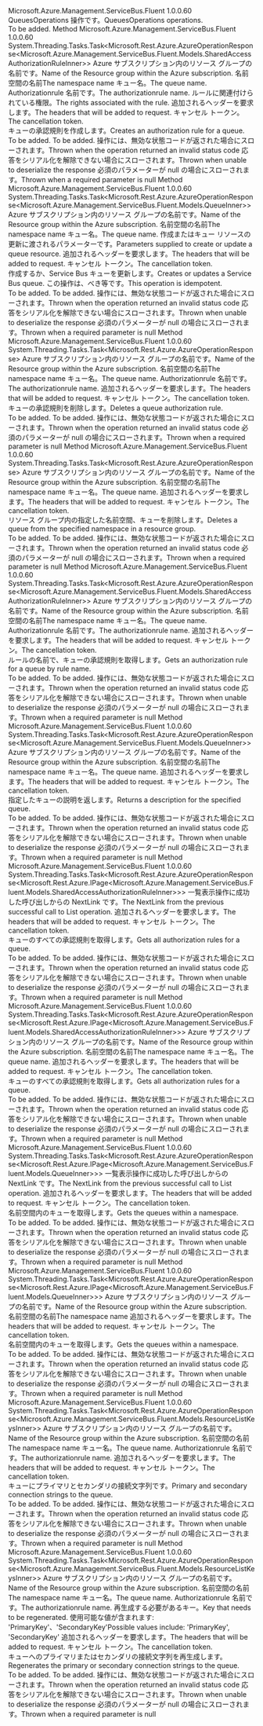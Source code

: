 <Type Name="IQueuesOperations" FullName="Microsoft.Azure.Management.ServiceBus.Fluent.IQueuesOperations">
  <TypeSignature Language="C#" Value="public interface IQueuesOperations" />
  <TypeSignature Language="ILAsm" Value=".class public interface auto ansi abstract IQueuesOperations" />
  <TypeSignature Language="DocId" Value="T:Microsoft.Azure.Management.ServiceBus.Fluent.IQueuesOperations" />
  <TypeSignature Language="VB.NET" Value="Public Interface IQueuesOperations" />
  <TypeSignature Language="F#" Value="type IQueuesOperations = interface" />
  <AssemblyInfo>
    <AssemblyName>Microsoft.Azure.Management.ServiceBus.Fluent</AssemblyName>
    <AssemblyVersion>1.0.0.60</AssemblyVersion>
  </AssemblyInfo>
  <Interfaces />
  <Docs>
    <summary>
            <span data-ttu-id="fd03d-101">QueuesOperations 操作です。</span><span class="sxs-lookup"><span data-stu-id="fd03d-101">QueuesOperations operations.</span></span>
            </summary>
    <remarks>To be added.</remarks>
  </Docs>
  <Members>
    <Member MemberName="CreateOrUpdateAuthorizationRuleWithHttpMessagesAsync">
      <MemberSignature Language="C#" Value="public System.Threading.Tasks.Task&lt;Microsoft.Rest.Azure.AzureOperationResponse&lt;Microsoft.Azure.Management.ServiceBus.Fluent.Models.SharedAccessAuthorizationRuleInner&gt;&gt; CreateOrUpdateAuthorizationRuleWithHttpMessagesAsync (string resourceGroupName, string namespaceName, string queueName, string authorizationRuleName, System.Collections.Generic.IList&lt;Nullable&lt;Microsoft.Azure.Management.ServiceBus.Fluent.Models.AccessRights&gt;&gt; rights, System.Collections.Generic.Dictionary&lt;string,System.Collections.Generic.List&lt;string&gt;&gt; customHeaders = null, System.Threading.CancellationToken cancellationToken = null);" />
      <MemberSignature Language="ILAsm" Value=".method public hidebysig newslot virtual instance class System.Threading.Tasks.Task`1&lt;class Microsoft.Rest.Azure.AzureOperationResponse`1&lt;class Microsoft.Azure.Management.ServiceBus.Fluent.Models.SharedAccessAuthorizationRuleInner&gt;&gt; CreateOrUpdateAuthorizationRuleWithHttpMessagesAsync(string resourceGroupName, string namespaceName, string queueName, string authorizationRuleName, class System.Collections.Generic.IList`1&lt;valuetype System.Nullable`1&lt;valuetype Microsoft.Azure.Management.ServiceBus.Fluent.Models.AccessRights&gt;&gt; rights, class System.Collections.Generic.Dictionary`2&lt;string, class System.Collections.Generic.List`1&lt;string&gt;&gt; customHeaders, valuetype System.Threading.CancellationToken cancellationToken) cil managed" />
      <MemberSignature Language="DocId" Value="M:Microsoft.Azure.Management.ServiceBus.Fluent.IQueuesOperations.CreateOrUpdateAuthorizationRuleWithHttpMessagesAsync(System.String,System.String,System.String,System.String,System.Collections.Generic.IList{System.Nullable{Microsoft.Azure.Management.ServiceBus.Fluent.Models.AccessRights}},System.Collections.Generic.Dictionary{System.String,System.Collections.Generic.List{System.String}},System.Threading.CancellationToken)" />
      <MemberSignature Language="F#" Value="abstract member CreateOrUpdateAuthorizationRuleWithHttpMessagesAsync : string * string * string * string * System.Collections.Generic.IList&lt;Nullable&lt;Microsoft.Azure.Management.ServiceBus.Fluent.Models.AccessRights&gt;&gt; * System.Collections.Generic.Dictionary&lt;string, System.Collections.Generic.List&lt;string&gt;&gt; * System.Threading.CancellationToken -&gt; System.Threading.Tasks.Task&lt;Microsoft.Rest.Azure.AzureOperationResponse&lt;Microsoft.Azure.Management.ServiceBus.Fluent.Models.SharedAccessAuthorizationRuleInner&gt;&gt;" Usage="iQueuesOperations.CreateOrUpdateAuthorizationRuleWithHttpMessagesAsync (resourceGroupName, namespaceName, queueName, authorizationRuleName, rights, customHeaders, cancellationToken)" />
      <MemberType>Method</MemberType>
      <AssemblyInfo>
        <AssemblyName>Microsoft.Azure.Management.ServiceBus.Fluent</AssemblyName>
        <AssemblyVersion>1.0.0.60</AssemblyVersion>
      </AssemblyInfo>
      <ReturnValue>
        <ReturnType>System.Threading.Tasks.Task&lt;Microsoft.Rest.Azure.AzureOperationResponse&lt;Microsoft.Azure.Management.ServiceBus.Fluent.Models.SharedAccessAuthorizationRuleInner&gt;&gt;</ReturnType>
      </ReturnValue>
      <Parameters>
        <Parameter Name="resourceGroupName" Type="System.String" />
        <Parameter Name="namespaceName" Type="System.String" />
        <Parameter Name="queueName" Type="System.String" />
        <Parameter Name="authorizationRuleName" Type="System.String" />
        <Parameter Name="rights" Type="System.Collections.Generic.IList&lt;System.Nullable&lt;Microsoft.Azure.Management.ServiceBus.Fluent.Models.AccessRights&gt;&gt;" />
        <Parameter Name="customHeaders" Type="System.Collections.Generic.Dictionary&lt;System.String,System.Collections.Generic.List&lt;System.String&gt;&gt;" />
        <Parameter Name="cancellationToken" Type="System.Threading.CancellationToken" />
      </Parameters>
      <Docs>
        <param name="resourceGroupName">
            <span data-ttu-id="fd03d-102">Azure サブスクリプション内のリソース グループの名前です。</span><span class="sxs-lookup"><span data-stu-id="fd03d-102">Name of the Resource group within the Azure subscription.</span></span>
            </param>
        <param name="namespaceName">
            <span data-ttu-id="fd03d-103">名前空間の名前</span><span class="sxs-lookup"><span data-stu-id="fd03d-103">The namespace name</span></span>
            </param>
        <param name="queueName">
            <span data-ttu-id="fd03d-104">キュー名。</span><span class="sxs-lookup"><span data-stu-id="fd03d-104">The queue name.</span></span>
            </param>
        <param name="authorizationRuleName">
            <span data-ttu-id="fd03d-105">Authorizationrule 名前です。</span><span class="sxs-lookup"><span data-stu-id="fd03d-105">The authorizationrule name.</span></span>
            </param>
        <param name="rights">
            <span data-ttu-id="fd03d-106">ルールに関連付けられている権限。</span><span class="sxs-lookup"><span data-stu-id="fd03d-106">The rights associated with the rule.</span></span>
            </param>
        <param name="customHeaders">
            <span data-ttu-id="fd03d-107">追加されるヘッダーを要求します。</span><span class="sxs-lookup"><span data-stu-id="fd03d-107">The headers that will be added to request.</span></span>
            </param>
        <param name="cancellationToken">
            <span data-ttu-id="fd03d-108">キャンセル トークン。</span><span class="sxs-lookup"><span data-stu-id="fd03d-108">The cancellation token.</span></span>
            </param>
        <summary>
            <span data-ttu-id="fd03d-109">キューの承認規則を作成します。</span><span class="sxs-lookup"><span data-stu-id="fd03d-109">Creates an authorization rule for a queue.</span></span>
            </summary>
        <returns>To be added.</returns>
        <remarks>To be added.</remarks>
        <exception cref="T:Microsoft.Rest.Azure.CloudException">
            <span data-ttu-id="fd03d-110">操作には、無効な状態コードが返された場合にスローされます。</span><span class="sxs-lookup"><span data-stu-id="fd03d-110">Thrown when the operation returned an invalid status code</span></span>
            </exception>
        <exception cref="T:Microsoft.Rest.SerializationException">
            <span data-ttu-id="fd03d-111">応答をシリアル化を解除できない場合にスローされます。</span><span class="sxs-lookup"><span data-stu-id="fd03d-111">Thrown when unable to deserialize the response</span></span>
            </exception>
        <exception cref="T:Microsoft.Rest.ValidationException">
            <span data-ttu-id="fd03d-112">必須のパラメーターが null の場合にスローされます。</span><span class="sxs-lookup"><span data-stu-id="fd03d-112">Thrown when a required parameter is null</span></span>
            </exception>
      </Docs>
    </Member>
    <Member MemberName="CreateOrUpdateWithHttpMessagesAsync">
      <MemberSignature Language="C#" Value="public System.Threading.Tasks.Task&lt;Microsoft.Rest.Azure.AzureOperationResponse&lt;Microsoft.Azure.Management.ServiceBus.Fluent.Models.QueueInner&gt;&gt; CreateOrUpdateWithHttpMessagesAsync (string resourceGroupName, string namespaceName, string queueName, Microsoft.Azure.Management.ServiceBus.Fluent.Models.QueueInner parameters, System.Collections.Generic.Dictionary&lt;string,System.Collections.Generic.List&lt;string&gt;&gt; customHeaders = null, System.Threading.CancellationToken cancellationToken = null);" />
      <MemberSignature Language="ILAsm" Value=".method public hidebysig newslot virtual instance class System.Threading.Tasks.Task`1&lt;class Microsoft.Rest.Azure.AzureOperationResponse`1&lt;class Microsoft.Azure.Management.ServiceBus.Fluent.Models.QueueInner&gt;&gt; CreateOrUpdateWithHttpMessagesAsync(string resourceGroupName, string namespaceName, string queueName, class Microsoft.Azure.Management.ServiceBus.Fluent.Models.QueueInner parameters, class System.Collections.Generic.Dictionary`2&lt;string, class System.Collections.Generic.List`1&lt;string&gt;&gt; customHeaders, valuetype System.Threading.CancellationToken cancellationToken) cil managed" />
      <MemberSignature Language="DocId" Value="M:Microsoft.Azure.Management.ServiceBus.Fluent.IQueuesOperations.CreateOrUpdateWithHttpMessagesAsync(System.String,System.String,System.String,Microsoft.Azure.Management.ServiceBus.Fluent.Models.QueueInner,System.Collections.Generic.Dictionary{System.String,System.Collections.Generic.List{System.String}},System.Threading.CancellationToken)" />
      <MemberSignature Language="F#" Value="abstract member CreateOrUpdateWithHttpMessagesAsync : string * string * string * Microsoft.Azure.Management.ServiceBus.Fluent.Models.QueueInner * System.Collections.Generic.Dictionary&lt;string, System.Collections.Generic.List&lt;string&gt;&gt; * System.Threading.CancellationToken -&gt; System.Threading.Tasks.Task&lt;Microsoft.Rest.Azure.AzureOperationResponse&lt;Microsoft.Azure.Management.ServiceBus.Fluent.Models.QueueInner&gt;&gt;" Usage="iQueuesOperations.CreateOrUpdateWithHttpMessagesAsync (resourceGroupName, namespaceName, queueName, parameters, customHeaders, cancellationToken)" />
      <MemberType>Method</MemberType>
      <AssemblyInfo>
        <AssemblyName>Microsoft.Azure.Management.ServiceBus.Fluent</AssemblyName>
        <AssemblyVersion>1.0.0.60</AssemblyVersion>
      </AssemblyInfo>
      <ReturnValue>
        <ReturnType>System.Threading.Tasks.Task&lt;Microsoft.Rest.Azure.AzureOperationResponse&lt;Microsoft.Azure.Management.ServiceBus.Fluent.Models.QueueInner&gt;&gt;</ReturnType>
      </ReturnValue>
      <Parameters>
        <Parameter Name="resourceGroupName" Type="System.String" />
        <Parameter Name="namespaceName" Type="System.String" />
        <Parameter Name="queueName" Type="System.String" />
        <Parameter Name="parameters" Type="Microsoft.Azure.Management.ServiceBus.Fluent.Models.QueueInner" />
        <Parameter Name="customHeaders" Type="System.Collections.Generic.Dictionary&lt;System.String,System.Collections.Generic.List&lt;System.String&gt;&gt;" />
        <Parameter Name="cancellationToken" Type="System.Threading.CancellationToken" />
      </Parameters>
      <Docs>
        <param name="resourceGroupName">
            <span data-ttu-id="fd03d-113">Azure サブスクリプション内のリソース グループの名前です。</span><span class="sxs-lookup"><span data-stu-id="fd03d-113">Name of the Resource group within the Azure subscription.</span></span>
            </param>
        <param name="namespaceName">
            <span data-ttu-id="fd03d-114">名前空間の名前</span><span class="sxs-lookup"><span data-stu-id="fd03d-114">The namespace name</span></span>
            </param>
        <param name="queueName">
            <span data-ttu-id="fd03d-115">キュー名。</span><span class="sxs-lookup"><span data-stu-id="fd03d-115">The queue name.</span></span>
            </param>
        <param name="parameters">
            <span data-ttu-id="fd03d-116">作成またはキュー リソースの更新に渡されるパラメーターです。</span><span class="sxs-lookup"><span data-stu-id="fd03d-116">Parameters supplied to create or update a queue resource.</span></span>
            </param>
        <param name="customHeaders">
            <span data-ttu-id="fd03d-117">追加されるヘッダーを要求します。</span><span class="sxs-lookup"><span data-stu-id="fd03d-117">The headers that will be added to request.</span></span>
            </param>
        <param name="cancellationToken">
            <span data-ttu-id="fd03d-118">キャンセル トークン。</span><span class="sxs-lookup"><span data-stu-id="fd03d-118">The cancellation token.</span></span>
            </param>
        <summary>
            <span data-ttu-id="fd03d-119">作成するか、Service Bus キューを更新します。</span><span class="sxs-lookup"><span data-stu-id="fd03d-119">Creates or updates a Service Bus queue.</span></span> <span data-ttu-id="fd03d-120">この操作は、べき等です。</span><span class="sxs-lookup"><span data-stu-id="fd03d-120">This operation is idempotent.</span></span>
            <see href="https://msdn.microsoft.com/en-us/library/azure/mt639395.aspx" /></summary>
        <returns>To be added.</returns>
        <remarks>To be added.</remarks>
        <exception cref="T:Microsoft.Rest.Azure.CloudException">
            <span data-ttu-id="fd03d-121">操作には、無効な状態コードが返された場合にスローされます。</span><span class="sxs-lookup"><span data-stu-id="fd03d-121">Thrown when the operation returned an invalid status code</span></span>
            </exception>
        <exception cref="T:Microsoft.Rest.SerializationException">
            <span data-ttu-id="fd03d-122">応答をシリアル化を解除できない場合にスローされます。</span><span class="sxs-lookup"><span data-stu-id="fd03d-122">Thrown when unable to deserialize the response</span></span>
            </exception>
        <exception cref="T:Microsoft.Rest.ValidationException">
            <span data-ttu-id="fd03d-123">必須のパラメーターが null の場合にスローされます。</span><span class="sxs-lookup"><span data-stu-id="fd03d-123">Thrown when a required parameter is null</span></span>
            </exception>
      </Docs>
    </Member>
    <Member MemberName="DeleteAuthorizationRuleWithHttpMessagesAsync">
      <MemberSignature Language="C#" Value="public System.Threading.Tasks.Task&lt;Microsoft.Rest.Azure.AzureOperationResponse&gt; DeleteAuthorizationRuleWithHttpMessagesAsync (string resourceGroupName, string namespaceName, string queueName, string authorizationRuleName, System.Collections.Generic.Dictionary&lt;string,System.Collections.Generic.List&lt;string&gt;&gt; customHeaders = null, System.Threading.CancellationToken cancellationToken = null);" />
      <MemberSignature Language="ILAsm" Value=".method public hidebysig newslot virtual instance class System.Threading.Tasks.Task`1&lt;class Microsoft.Rest.Azure.AzureOperationResponse&gt; DeleteAuthorizationRuleWithHttpMessagesAsync(string resourceGroupName, string namespaceName, string queueName, string authorizationRuleName, class System.Collections.Generic.Dictionary`2&lt;string, class System.Collections.Generic.List`1&lt;string&gt;&gt; customHeaders, valuetype System.Threading.CancellationToken cancellationToken) cil managed" />
      <MemberSignature Language="DocId" Value="M:Microsoft.Azure.Management.ServiceBus.Fluent.IQueuesOperations.DeleteAuthorizationRuleWithHttpMessagesAsync(System.String,System.String,System.String,System.String,System.Collections.Generic.Dictionary{System.String,System.Collections.Generic.List{System.String}},System.Threading.CancellationToken)" />
      <MemberSignature Language="F#" Value="abstract member DeleteAuthorizationRuleWithHttpMessagesAsync : string * string * string * string * System.Collections.Generic.Dictionary&lt;string, System.Collections.Generic.List&lt;string&gt;&gt; * System.Threading.CancellationToken -&gt; System.Threading.Tasks.Task&lt;Microsoft.Rest.Azure.AzureOperationResponse&gt;" Usage="iQueuesOperations.DeleteAuthorizationRuleWithHttpMessagesAsync (resourceGroupName, namespaceName, queueName, authorizationRuleName, customHeaders, cancellationToken)" />
      <MemberType>Method</MemberType>
      <AssemblyInfo>
        <AssemblyName>Microsoft.Azure.Management.ServiceBus.Fluent</AssemblyName>
        <AssemblyVersion>1.0.0.60</AssemblyVersion>
      </AssemblyInfo>
      <ReturnValue>
        <ReturnType>System.Threading.Tasks.Task&lt;Microsoft.Rest.Azure.AzureOperationResponse&gt;</ReturnType>
      </ReturnValue>
      <Parameters>
        <Parameter Name="resourceGroupName" Type="System.String" />
        <Parameter Name="namespaceName" Type="System.String" />
        <Parameter Name="queueName" Type="System.String" />
        <Parameter Name="authorizationRuleName" Type="System.String" />
        <Parameter Name="customHeaders" Type="System.Collections.Generic.Dictionary&lt;System.String,System.Collections.Generic.List&lt;System.String&gt;&gt;" />
        <Parameter Name="cancellationToken" Type="System.Threading.CancellationToken" />
      </Parameters>
      <Docs>
        <param name="resourceGroupName">
            <span data-ttu-id="fd03d-124">Azure サブスクリプション内のリソース グループの名前です。</span><span class="sxs-lookup"><span data-stu-id="fd03d-124">Name of the Resource group within the Azure subscription.</span></span>
            </param>
        <param name="namespaceName">
            <span data-ttu-id="fd03d-125">名前空間の名前</span><span class="sxs-lookup"><span data-stu-id="fd03d-125">The namespace name</span></span>
            </param>
        <param name="queueName">
            <span data-ttu-id="fd03d-126">キュー名。</span><span class="sxs-lookup"><span data-stu-id="fd03d-126">The queue name.</span></span>
            </param>
        <param name="authorizationRuleName">
            <span data-ttu-id="fd03d-127">Authorizationrule 名前です。</span><span class="sxs-lookup"><span data-stu-id="fd03d-127">The authorizationrule name.</span></span>
            </param>
        <param name="customHeaders">
            <span data-ttu-id="fd03d-128">追加されるヘッダーを要求します。</span><span class="sxs-lookup"><span data-stu-id="fd03d-128">The headers that will be added to request.</span></span>
            </param>
        <param name="cancellationToken">
            <span data-ttu-id="fd03d-129">キャンセル トークン。</span><span class="sxs-lookup"><span data-stu-id="fd03d-129">The cancellation token.</span></span>
            </param>
        <summary>
            <span data-ttu-id="fd03d-130">キューの承認規則を削除します。</span><span class="sxs-lookup"><span data-stu-id="fd03d-130">Deletes a queue authorization rule.</span></span>
            <see href="https://msdn.microsoft.com/en-us/library/azure/mt705609.aspx" /></summary>
        <returns>To be added.</returns>
        <remarks>To be added.</remarks>
        <exception cref="T:Microsoft.Rest.Azure.CloudException">
            <span data-ttu-id="fd03d-131">操作には、無効な状態コードが返された場合にスローされます。</span><span class="sxs-lookup"><span data-stu-id="fd03d-131">Thrown when the operation returned an invalid status code</span></span>
            </exception>
        <exception cref="T:Microsoft.Rest.ValidationException">
            <span data-ttu-id="fd03d-132">必須のパラメーターが null の場合にスローされます。</span><span class="sxs-lookup"><span data-stu-id="fd03d-132">Thrown when a required parameter is null</span></span>
            </exception>
      </Docs>
    </Member>
    <Member MemberName="DeleteWithHttpMessagesAsync">
      <MemberSignature Language="C#" Value="public System.Threading.Tasks.Task&lt;Microsoft.Rest.Azure.AzureOperationResponse&gt; DeleteWithHttpMessagesAsync (string resourceGroupName, string namespaceName, string queueName, System.Collections.Generic.Dictionary&lt;string,System.Collections.Generic.List&lt;string&gt;&gt; customHeaders = null, System.Threading.CancellationToken cancellationToken = null);" />
      <MemberSignature Language="ILAsm" Value=".method public hidebysig newslot virtual instance class System.Threading.Tasks.Task`1&lt;class Microsoft.Rest.Azure.AzureOperationResponse&gt; DeleteWithHttpMessagesAsync(string resourceGroupName, string namespaceName, string queueName, class System.Collections.Generic.Dictionary`2&lt;string, class System.Collections.Generic.List`1&lt;string&gt;&gt; customHeaders, valuetype System.Threading.CancellationToken cancellationToken) cil managed" />
      <MemberSignature Language="DocId" Value="M:Microsoft.Azure.Management.ServiceBus.Fluent.IQueuesOperations.DeleteWithHttpMessagesAsync(System.String,System.String,System.String,System.Collections.Generic.Dictionary{System.String,System.Collections.Generic.List{System.String}},System.Threading.CancellationToken)" />
      <MemberSignature Language="F#" Value="abstract member DeleteWithHttpMessagesAsync : string * string * string * System.Collections.Generic.Dictionary&lt;string, System.Collections.Generic.List&lt;string&gt;&gt; * System.Threading.CancellationToken -&gt; System.Threading.Tasks.Task&lt;Microsoft.Rest.Azure.AzureOperationResponse&gt;" Usage="iQueuesOperations.DeleteWithHttpMessagesAsync (resourceGroupName, namespaceName, queueName, customHeaders, cancellationToken)" />
      <MemberType>Method</MemberType>
      <AssemblyInfo>
        <AssemblyName>Microsoft.Azure.Management.ServiceBus.Fluent</AssemblyName>
        <AssemblyVersion>1.0.0.60</AssemblyVersion>
      </AssemblyInfo>
      <ReturnValue>
        <ReturnType>System.Threading.Tasks.Task&lt;Microsoft.Rest.Azure.AzureOperationResponse&gt;</ReturnType>
      </ReturnValue>
      <Parameters>
        <Parameter Name="resourceGroupName" Type="System.String" />
        <Parameter Name="namespaceName" Type="System.String" />
        <Parameter Name="queueName" Type="System.String" />
        <Parameter Name="customHeaders" Type="System.Collections.Generic.Dictionary&lt;System.String,System.Collections.Generic.List&lt;System.String&gt;&gt;" />
        <Parameter Name="cancellationToken" Type="System.Threading.CancellationToken" />
      </Parameters>
      <Docs>
        <param name="resourceGroupName">
            <span data-ttu-id="fd03d-133">Azure サブスクリプション内のリソース グループの名前です。</span><span class="sxs-lookup"><span data-stu-id="fd03d-133">Name of the Resource group within the Azure subscription.</span></span>
            </param>
        <param name="namespaceName">
            <span data-ttu-id="fd03d-134">名前空間の名前</span><span class="sxs-lookup"><span data-stu-id="fd03d-134">The namespace name</span></span>
            </param>
        <param name="queueName">
            <span data-ttu-id="fd03d-135">キュー名。</span><span class="sxs-lookup"><span data-stu-id="fd03d-135">The queue name.</span></span>
            </param>
        <param name="customHeaders">
            <span data-ttu-id="fd03d-136">追加されるヘッダーを要求します。</span><span class="sxs-lookup"><span data-stu-id="fd03d-136">The headers that will be added to request.</span></span>
            </param>
        <param name="cancellationToken">
            <span data-ttu-id="fd03d-137">キャンセル トークン。</span><span class="sxs-lookup"><span data-stu-id="fd03d-137">The cancellation token.</span></span>
            </param>
        <summary>
            <span data-ttu-id="fd03d-138">リソース グループ内の指定した名前空間、キューを削除します。</span><span class="sxs-lookup"><span data-stu-id="fd03d-138">Deletes a queue from the specified namespace in a resource group.</span></span>
            <see href="https://msdn.microsoft.com/en-us/library/azure/mt639411.aspx" /></summary>
        <returns>To be added.</returns>
        <remarks>To be added.</remarks>
        <exception cref="T:Microsoft.Rest.Azure.CloudException">
            <span data-ttu-id="fd03d-139">操作には、無効な状態コードが返された場合にスローされます。</span><span class="sxs-lookup"><span data-stu-id="fd03d-139">Thrown when the operation returned an invalid status code</span></span>
            </exception>
        <exception cref="T:Microsoft.Rest.ValidationException">
            <span data-ttu-id="fd03d-140">必須のパラメーターが null の場合にスローされます。</span><span class="sxs-lookup"><span data-stu-id="fd03d-140">Thrown when a required parameter is null</span></span>
            </exception>
      </Docs>
    </Member>
    <Member MemberName="GetAuthorizationRuleWithHttpMessagesAsync">
      <MemberSignature Language="C#" Value="public System.Threading.Tasks.Task&lt;Microsoft.Rest.Azure.AzureOperationResponse&lt;Microsoft.Azure.Management.ServiceBus.Fluent.Models.SharedAccessAuthorizationRuleInner&gt;&gt; GetAuthorizationRuleWithHttpMessagesAsync (string resourceGroupName, string namespaceName, string queueName, string authorizationRuleName, System.Collections.Generic.Dictionary&lt;string,System.Collections.Generic.List&lt;string&gt;&gt; customHeaders = null, System.Threading.CancellationToken cancellationToken = null);" />
      <MemberSignature Language="ILAsm" Value=".method public hidebysig newslot virtual instance class System.Threading.Tasks.Task`1&lt;class Microsoft.Rest.Azure.AzureOperationResponse`1&lt;class Microsoft.Azure.Management.ServiceBus.Fluent.Models.SharedAccessAuthorizationRuleInner&gt;&gt; GetAuthorizationRuleWithHttpMessagesAsync(string resourceGroupName, string namespaceName, string queueName, string authorizationRuleName, class System.Collections.Generic.Dictionary`2&lt;string, class System.Collections.Generic.List`1&lt;string&gt;&gt; customHeaders, valuetype System.Threading.CancellationToken cancellationToken) cil managed" />
      <MemberSignature Language="DocId" Value="M:Microsoft.Azure.Management.ServiceBus.Fluent.IQueuesOperations.GetAuthorizationRuleWithHttpMessagesAsync(System.String,System.String,System.String,System.String,System.Collections.Generic.Dictionary{System.String,System.Collections.Generic.List{System.String}},System.Threading.CancellationToken)" />
      <MemberSignature Language="F#" Value="abstract member GetAuthorizationRuleWithHttpMessagesAsync : string * string * string * string * System.Collections.Generic.Dictionary&lt;string, System.Collections.Generic.List&lt;string&gt;&gt; * System.Threading.CancellationToken -&gt; System.Threading.Tasks.Task&lt;Microsoft.Rest.Azure.AzureOperationResponse&lt;Microsoft.Azure.Management.ServiceBus.Fluent.Models.SharedAccessAuthorizationRuleInner&gt;&gt;" Usage="iQueuesOperations.GetAuthorizationRuleWithHttpMessagesAsync (resourceGroupName, namespaceName, queueName, authorizationRuleName, customHeaders, cancellationToken)" />
      <MemberType>Method</MemberType>
      <AssemblyInfo>
        <AssemblyName>Microsoft.Azure.Management.ServiceBus.Fluent</AssemblyName>
        <AssemblyVersion>1.0.0.60</AssemblyVersion>
      </AssemblyInfo>
      <ReturnValue>
        <ReturnType>System.Threading.Tasks.Task&lt;Microsoft.Rest.Azure.AzureOperationResponse&lt;Microsoft.Azure.Management.ServiceBus.Fluent.Models.SharedAccessAuthorizationRuleInner&gt;&gt;</ReturnType>
      </ReturnValue>
      <Parameters>
        <Parameter Name="resourceGroupName" Type="System.String" />
        <Parameter Name="namespaceName" Type="System.String" />
        <Parameter Name="queueName" Type="System.String" />
        <Parameter Name="authorizationRuleName" Type="System.String" />
        <Parameter Name="customHeaders" Type="System.Collections.Generic.Dictionary&lt;System.String,System.Collections.Generic.List&lt;System.String&gt;&gt;" />
        <Parameter Name="cancellationToken" Type="System.Threading.CancellationToken" />
      </Parameters>
      <Docs>
        <param name="resourceGroupName">
            <span data-ttu-id="fd03d-141">Azure サブスクリプション内のリソース グループの名前です。</span><span class="sxs-lookup"><span data-stu-id="fd03d-141">Name of the Resource group within the Azure subscription.</span></span>
            </param>
        <param name="namespaceName">
            <span data-ttu-id="fd03d-142">名前空間の名前</span><span class="sxs-lookup"><span data-stu-id="fd03d-142">The namespace name</span></span>
            </param>
        <param name="queueName">
            <span data-ttu-id="fd03d-143">キュー名。</span><span class="sxs-lookup"><span data-stu-id="fd03d-143">The queue name.</span></span>
            </param>
        <param name="authorizationRuleName">
            <span data-ttu-id="fd03d-144">Authorizationrule 名前です。</span><span class="sxs-lookup"><span data-stu-id="fd03d-144">The authorizationrule name.</span></span>
            </param>
        <param name="customHeaders">
            <span data-ttu-id="fd03d-145">追加されるヘッダーを要求します。</span><span class="sxs-lookup"><span data-stu-id="fd03d-145">The headers that will be added to request.</span></span>
            </param>
        <param name="cancellationToken">
            <span data-ttu-id="fd03d-146">キャンセル トークン。</span><span class="sxs-lookup"><span data-stu-id="fd03d-146">The cancellation token.</span></span>
            </param>
        <summary>
            <span data-ttu-id="fd03d-147">ルールの名前で、キューの承認規則を取得します。</span><span class="sxs-lookup"><span data-stu-id="fd03d-147">Gets an authorization rule for a queue by rule name.</span></span>
            <see href="https://msdn.microsoft.com/en-us/library/azure/mt705611.aspx" /></summary>
        <returns>To be added.</returns>
        <remarks>To be added.</remarks>
        <exception cref="T:Microsoft.Rest.Azure.CloudException">
            <span data-ttu-id="fd03d-148">操作には、無効な状態コードが返された場合にスローされます。</span><span class="sxs-lookup"><span data-stu-id="fd03d-148">Thrown when the operation returned an invalid status code</span></span>
            </exception>
        <exception cref="T:Microsoft.Rest.SerializationException">
            <span data-ttu-id="fd03d-149">応答をシリアル化を解除できない場合にスローされます。</span><span class="sxs-lookup"><span data-stu-id="fd03d-149">Thrown when unable to deserialize the response</span></span>
            </exception>
        <exception cref="T:Microsoft.Rest.ValidationException">
            <span data-ttu-id="fd03d-150">必須のパラメーターが null の場合にスローされます。</span><span class="sxs-lookup"><span data-stu-id="fd03d-150">Thrown when a required parameter is null</span></span>
            </exception>
      </Docs>
    </Member>
    <Member MemberName="GetWithHttpMessagesAsync">
      <MemberSignature Language="C#" Value="public System.Threading.Tasks.Task&lt;Microsoft.Rest.Azure.AzureOperationResponse&lt;Microsoft.Azure.Management.ServiceBus.Fluent.Models.QueueInner&gt;&gt; GetWithHttpMessagesAsync (string resourceGroupName, string namespaceName, string queueName, System.Collections.Generic.Dictionary&lt;string,System.Collections.Generic.List&lt;string&gt;&gt; customHeaders = null, System.Threading.CancellationToken cancellationToken = null);" />
      <MemberSignature Language="ILAsm" Value=".method public hidebysig newslot virtual instance class System.Threading.Tasks.Task`1&lt;class Microsoft.Rest.Azure.AzureOperationResponse`1&lt;class Microsoft.Azure.Management.ServiceBus.Fluent.Models.QueueInner&gt;&gt; GetWithHttpMessagesAsync(string resourceGroupName, string namespaceName, string queueName, class System.Collections.Generic.Dictionary`2&lt;string, class System.Collections.Generic.List`1&lt;string&gt;&gt; customHeaders, valuetype System.Threading.CancellationToken cancellationToken) cil managed" />
      <MemberSignature Language="DocId" Value="M:Microsoft.Azure.Management.ServiceBus.Fluent.IQueuesOperations.GetWithHttpMessagesAsync(System.String,System.String,System.String,System.Collections.Generic.Dictionary{System.String,System.Collections.Generic.List{System.String}},System.Threading.CancellationToken)" />
      <MemberSignature Language="F#" Value="abstract member GetWithHttpMessagesAsync : string * string * string * System.Collections.Generic.Dictionary&lt;string, System.Collections.Generic.List&lt;string&gt;&gt; * System.Threading.CancellationToken -&gt; System.Threading.Tasks.Task&lt;Microsoft.Rest.Azure.AzureOperationResponse&lt;Microsoft.Azure.Management.ServiceBus.Fluent.Models.QueueInner&gt;&gt;" Usage="iQueuesOperations.GetWithHttpMessagesAsync (resourceGroupName, namespaceName, queueName, customHeaders, cancellationToken)" />
      <MemberType>Method</MemberType>
      <AssemblyInfo>
        <AssemblyName>Microsoft.Azure.Management.ServiceBus.Fluent</AssemblyName>
        <AssemblyVersion>1.0.0.60</AssemblyVersion>
      </AssemblyInfo>
      <ReturnValue>
        <ReturnType>System.Threading.Tasks.Task&lt;Microsoft.Rest.Azure.AzureOperationResponse&lt;Microsoft.Azure.Management.ServiceBus.Fluent.Models.QueueInner&gt;&gt;</ReturnType>
      </ReturnValue>
      <Parameters>
        <Parameter Name="resourceGroupName" Type="System.String" />
        <Parameter Name="namespaceName" Type="System.String" />
        <Parameter Name="queueName" Type="System.String" />
        <Parameter Name="customHeaders" Type="System.Collections.Generic.Dictionary&lt;System.String,System.Collections.Generic.List&lt;System.String&gt;&gt;" />
        <Parameter Name="cancellationToken" Type="System.Threading.CancellationToken" />
      </Parameters>
      <Docs>
        <param name="resourceGroupName">
            <span data-ttu-id="fd03d-151">Azure サブスクリプション内のリソース グループの名前です。</span><span class="sxs-lookup"><span data-stu-id="fd03d-151">Name of the Resource group within the Azure subscription.</span></span>
            </param>
        <param name="namespaceName">
            <span data-ttu-id="fd03d-152">名前空間の名前</span><span class="sxs-lookup"><span data-stu-id="fd03d-152">The namespace name</span></span>
            </param>
        <param name="queueName">
            <span data-ttu-id="fd03d-153">キュー名。</span><span class="sxs-lookup"><span data-stu-id="fd03d-153">The queue name.</span></span>
            </param>
        <param name="customHeaders">
            <span data-ttu-id="fd03d-154">追加されるヘッダーを要求します。</span><span class="sxs-lookup"><span data-stu-id="fd03d-154">The headers that will be added to request.</span></span>
            </param>
        <param name="cancellationToken">
            <span data-ttu-id="fd03d-155">キャンセル トークン。</span><span class="sxs-lookup"><span data-stu-id="fd03d-155">The cancellation token.</span></span>
            </param>
        <summary>
            <span data-ttu-id="fd03d-156">指定したキューの説明を返します。</span><span class="sxs-lookup"><span data-stu-id="fd03d-156">Returns a description for the specified queue.</span></span>
            <see href="https://msdn.microsoft.com/en-us/library/azure/mt639380.aspx" /></summary>
        <returns>To be added.</returns>
        <remarks>To be added.</remarks>
        <exception cref="T:Microsoft.Rest.Azure.CloudException">
            <span data-ttu-id="fd03d-157">操作には、無効な状態コードが返された場合にスローされます。</span><span class="sxs-lookup"><span data-stu-id="fd03d-157">Thrown when the operation returned an invalid status code</span></span>
            </exception>
        <exception cref="T:Microsoft.Rest.SerializationException">
            <span data-ttu-id="fd03d-158">応答をシリアル化を解除できない場合にスローされます。</span><span class="sxs-lookup"><span data-stu-id="fd03d-158">Thrown when unable to deserialize the response</span></span>
            </exception>
        <exception cref="T:Microsoft.Rest.ValidationException">
            <span data-ttu-id="fd03d-159">必須のパラメーターが null の場合にスローされます。</span><span class="sxs-lookup"><span data-stu-id="fd03d-159">Thrown when a required parameter is null</span></span>
            </exception>
      </Docs>
    </Member>
    <Member MemberName="ListAuthorizationRulesNextWithHttpMessagesAsync">
      <MemberSignature Language="C#" Value="public System.Threading.Tasks.Task&lt;Microsoft.Rest.Azure.AzureOperationResponse&lt;Microsoft.Rest.Azure.IPage&lt;Microsoft.Azure.Management.ServiceBus.Fluent.Models.SharedAccessAuthorizationRuleInner&gt;&gt;&gt; ListAuthorizationRulesNextWithHttpMessagesAsync (string nextPageLink, System.Collections.Generic.Dictionary&lt;string,System.Collections.Generic.List&lt;string&gt;&gt; customHeaders = null, System.Threading.CancellationToken cancellationToken = null);" />
      <MemberSignature Language="ILAsm" Value=".method public hidebysig newslot virtual instance class System.Threading.Tasks.Task`1&lt;class Microsoft.Rest.Azure.AzureOperationResponse`1&lt;class Microsoft.Rest.Azure.IPage`1&lt;class Microsoft.Azure.Management.ServiceBus.Fluent.Models.SharedAccessAuthorizationRuleInner&gt;&gt;&gt; ListAuthorizationRulesNextWithHttpMessagesAsync(string nextPageLink, class System.Collections.Generic.Dictionary`2&lt;string, class System.Collections.Generic.List`1&lt;string&gt;&gt; customHeaders, valuetype System.Threading.CancellationToken cancellationToken) cil managed" />
      <MemberSignature Language="DocId" Value="M:Microsoft.Azure.Management.ServiceBus.Fluent.IQueuesOperations.ListAuthorizationRulesNextWithHttpMessagesAsync(System.String,System.Collections.Generic.Dictionary{System.String,System.Collections.Generic.List{System.String}},System.Threading.CancellationToken)" />
      <MemberSignature Language="F#" Value="abstract member ListAuthorizationRulesNextWithHttpMessagesAsync : string * System.Collections.Generic.Dictionary&lt;string, System.Collections.Generic.List&lt;string&gt;&gt; * System.Threading.CancellationToken -&gt; System.Threading.Tasks.Task&lt;Microsoft.Rest.Azure.AzureOperationResponse&lt;Microsoft.Rest.Azure.IPage&lt;Microsoft.Azure.Management.ServiceBus.Fluent.Models.SharedAccessAuthorizationRuleInner&gt;&gt;&gt;" Usage="iQueuesOperations.ListAuthorizationRulesNextWithHttpMessagesAsync (nextPageLink, customHeaders, cancellationToken)" />
      <MemberType>Method</MemberType>
      <AssemblyInfo>
        <AssemblyName>Microsoft.Azure.Management.ServiceBus.Fluent</AssemblyName>
        <AssemblyVersion>1.0.0.60</AssemblyVersion>
      </AssemblyInfo>
      <ReturnValue>
        <ReturnType>System.Threading.Tasks.Task&lt;Microsoft.Rest.Azure.AzureOperationResponse&lt;Microsoft.Rest.Azure.IPage&lt;Microsoft.Azure.Management.ServiceBus.Fluent.Models.SharedAccessAuthorizationRuleInner&gt;&gt;&gt;</ReturnType>
      </ReturnValue>
      <Parameters>
        <Parameter Name="nextPageLink" Type="System.String" />
        <Parameter Name="customHeaders" Type="System.Collections.Generic.Dictionary&lt;System.String,System.Collections.Generic.List&lt;System.String&gt;&gt;" />
        <Parameter Name="cancellationToken" Type="System.Threading.CancellationToken" />
      </Parameters>
      <Docs>
        <param name="nextPageLink">
            <span data-ttu-id="fd03d-160">一覧表示操作に成功した呼び出しからの NextLink です。</span><span class="sxs-lookup"><span data-stu-id="fd03d-160">The NextLink from the previous successful call to List operation.</span></span>
            </param>
        <param name="customHeaders">
            <span data-ttu-id="fd03d-161">追加されるヘッダーを要求します。</span><span class="sxs-lookup"><span data-stu-id="fd03d-161">The headers that will be added to request.</span></span>
            </param>
        <param name="cancellationToken">
            <span data-ttu-id="fd03d-162">キャンセル トークン。</span><span class="sxs-lookup"><span data-stu-id="fd03d-162">The cancellation token.</span></span>
            </param>
        <summary>
            <span data-ttu-id="fd03d-163">キューのすべての承認規則を取得します。</span><span class="sxs-lookup"><span data-stu-id="fd03d-163">Gets all authorization rules for a queue.</span></span>
            <see href="https://msdn.microsoft.com/en-us/library/azure/mt705607.aspx" /></summary>
        <returns>To be added.</returns>
        <remarks>To be added.</remarks>
        <exception cref="T:Microsoft.Rest.Azure.CloudException">
            <span data-ttu-id="fd03d-164">操作には、無効な状態コードが返された場合にスローされます。</span><span class="sxs-lookup"><span data-stu-id="fd03d-164">Thrown when the operation returned an invalid status code</span></span>
            </exception>
        <exception cref="T:Microsoft.Rest.SerializationException">
            <span data-ttu-id="fd03d-165">応答をシリアル化を解除できない場合にスローされます。</span><span class="sxs-lookup"><span data-stu-id="fd03d-165">Thrown when unable to deserialize the response</span></span>
            </exception>
        <exception cref="T:Microsoft.Rest.ValidationException">
            <span data-ttu-id="fd03d-166">必須のパラメーターが null の場合にスローされます。</span><span class="sxs-lookup"><span data-stu-id="fd03d-166">Thrown when a required parameter is null</span></span>
            </exception>
      </Docs>
    </Member>
    <Member MemberName="ListAuthorizationRulesWithHttpMessagesAsync">
      <MemberSignature Language="C#" Value="public System.Threading.Tasks.Task&lt;Microsoft.Rest.Azure.AzureOperationResponse&lt;Microsoft.Rest.Azure.IPage&lt;Microsoft.Azure.Management.ServiceBus.Fluent.Models.SharedAccessAuthorizationRuleInner&gt;&gt;&gt; ListAuthorizationRulesWithHttpMessagesAsync (string resourceGroupName, string namespaceName, string queueName, System.Collections.Generic.Dictionary&lt;string,System.Collections.Generic.List&lt;string&gt;&gt; customHeaders = null, System.Threading.CancellationToken cancellationToken = null);" />
      <MemberSignature Language="ILAsm" Value=".method public hidebysig newslot virtual instance class System.Threading.Tasks.Task`1&lt;class Microsoft.Rest.Azure.AzureOperationResponse`1&lt;class Microsoft.Rest.Azure.IPage`1&lt;class Microsoft.Azure.Management.ServiceBus.Fluent.Models.SharedAccessAuthorizationRuleInner&gt;&gt;&gt; ListAuthorizationRulesWithHttpMessagesAsync(string resourceGroupName, string namespaceName, string queueName, class System.Collections.Generic.Dictionary`2&lt;string, class System.Collections.Generic.List`1&lt;string&gt;&gt; customHeaders, valuetype System.Threading.CancellationToken cancellationToken) cil managed" />
      <MemberSignature Language="DocId" Value="M:Microsoft.Azure.Management.ServiceBus.Fluent.IQueuesOperations.ListAuthorizationRulesWithHttpMessagesAsync(System.String,System.String,System.String,System.Collections.Generic.Dictionary{System.String,System.Collections.Generic.List{System.String}},System.Threading.CancellationToken)" />
      <MemberSignature Language="F#" Value="abstract member ListAuthorizationRulesWithHttpMessagesAsync : string * string * string * System.Collections.Generic.Dictionary&lt;string, System.Collections.Generic.List&lt;string&gt;&gt; * System.Threading.CancellationToken -&gt; System.Threading.Tasks.Task&lt;Microsoft.Rest.Azure.AzureOperationResponse&lt;Microsoft.Rest.Azure.IPage&lt;Microsoft.Azure.Management.ServiceBus.Fluent.Models.SharedAccessAuthorizationRuleInner&gt;&gt;&gt;" Usage="iQueuesOperations.ListAuthorizationRulesWithHttpMessagesAsync (resourceGroupName, namespaceName, queueName, customHeaders, cancellationToken)" />
      <MemberType>Method</MemberType>
      <AssemblyInfo>
        <AssemblyName>Microsoft.Azure.Management.ServiceBus.Fluent</AssemblyName>
        <AssemblyVersion>1.0.0.60</AssemblyVersion>
      </AssemblyInfo>
      <ReturnValue>
        <ReturnType>System.Threading.Tasks.Task&lt;Microsoft.Rest.Azure.AzureOperationResponse&lt;Microsoft.Rest.Azure.IPage&lt;Microsoft.Azure.Management.ServiceBus.Fluent.Models.SharedAccessAuthorizationRuleInner&gt;&gt;&gt;</ReturnType>
      </ReturnValue>
      <Parameters>
        <Parameter Name="resourceGroupName" Type="System.String" />
        <Parameter Name="namespaceName" Type="System.String" />
        <Parameter Name="queueName" Type="System.String" />
        <Parameter Name="customHeaders" Type="System.Collections.Generic.Dictionary&lt;System.String,System.Collections.Generic.List&lt;System.String&gt;&gt;" />
        <Parameter Name="cancellationToken" Type="System.Threading.CancellationToken" />
      </Parameters>
      <Docs>
        <param name="resourceGroupName">
            <span data-ttu-id="fd03d-167">Azure サブスクリプション内のリソース グループの名前です。</span><span class="sxs-lookup"><span data-stu-id="fd03d-167">Name of the Resource group within the Azure subscription.</span></span>
            </param>
        <param name="namespaceName">
            <span data-ttu-id="fd03d-168">名前空間の名前</span><span class="sxs-lookup"><span data-stu-id="fd03d-168">The namespace name</span></span>
            </param>
        <param name="queueName">
            <span data-ttu-id="fd03d-169">キュー名。</span><span class="sxs-lookup"><span data-stu-id="fd03d-169">The queue name.</span></span>
            </param>
        <param name="customHeaders">
            <span data-ttu-id="fd03d-170">追加されるヘッダーを要求します。</span><span class="sxs-lookup"><span data-stu-id="fd03d-170">The headers that will be added to request.</span></span>
            </param>
        <param name="cancellationToken">
            <span data-ttu-id="fd03d-171">キャンセル トークン。</span><span class="sxs-lookup"><span data-stu-id="fd03d-171">The cancellation token.</span></span>
            </param>
        <summary>
            <span data-ttu-id="fd03d-172">キューのすべての承認規則を取得します。</span><span class="sxs-lookup"><span data-stu-id="fd03d-172">Gets all authorization rules for a queue.</span></span>
            <see href="https://msdn.microsoft.com/en-us/library/azure/mt705607.aspx" /></summary>
        <returns>To be added.</returns>
        <remarks>To be added.</remarks>
        <exception cref="T:Microsoft.Rest.Azure.CloudException">
            <span data-ttu-id="fd03d-173">操作には、無効な状態コードが返された場合にスローされます。</span><span class="sxs-lookup"><span data-stu-id="fd03d-173">Thrown when the operation returned an invalid status code</span></span>
            </exception>
        <exception cref="T:Microsoft.Rest.SerializationException">
            <span data-ttu-id="fd03d-174">応答をシリアル化を解除できない場合にスローされます。</span><span class="sxs-lookup"><span data-stu-id="fd03d-174">Thrown when unable to deserialize the response</span></span>
            </exception>
        <exception cref="T:Microsoft.Rest.ValidationException">
            <span data-ttu-id="fd03d-175">必須のパラメーターが null の場合にスローされます。</span><span class="sxs-lookup"><span data-stu-id="fd03d-175">Thrown when a required parameter is null</span></span>
            </exception>
      </Docs>
    </Member>
    <Member MemberName="ListByNamespaceNextWithHttpMessagesAsync">
      <MemberSignature Language="C#" Value="public System.Threading.Tasks.Task&lt;Microsoft.Rest.Azure.AzureOperationResponse&lt;Microsoft.Rest.Azure.IPage&lt;Microsoft.Azure.Management.ServiceBus.Fluent.Models.QueueInner&gt;&gt;&gt; ListByNamespaceNextWithHttpMessagesAsync (string nextPageLink, System.Collections.Generic.Dictionary&lt;string,System.Collections.Generic.List&lt;string&gt;&gt; customHeaders = null, System.Threading.CancellationToken cancellationToken = null);" />
      <MemberSignature Language="ILAsm" Value=".method public hidebysig newslot virtual instance class System.Threading.Tasks.Task`1&lt;class Microsoft.Rest.Azure.AzureOperationResponse`1&lt;class Microsoft.Rest.Azure.IPage`1&lt;class Microsoft.Azure.Management.ServiceBus.Fluent.Models.QueueInner&gt;&gt;&gt; ListByNamespaceNextWithHttpMessagesAsync(string nextPageLink, class System.Collections.Generic.Dictionary`2&lt;string, class System.Collections.Generic.List`1&lt;string&gt;&gt; customHeaders, valuetype System.Threading.CancellationToken cancellationToken) cil managed" />
      <MemberSignature Language="DocId" Value="M:Microsoft.Azure.Management.ServiceBus.Fluent.IQueuesOperations.ListByNamespaceNextWithHttpMessagesAsync(System.String,System.Collections.Generic.Dictionary{System.String,System.Collections.Generic.List{System.String}},System.Threading.CancellationToken)" />
      <MemberSignature Language="F#" Value="abstract member ListByNamespaceNextWithHttpMessagesAsync : string * System.Collections.Generic.Dictionary&lt;string, System.Collections.Generic.List&lt;string&gt;&gt; * System.Threading.CancellationToken -&gt; System.Threading.Tasks.Task&lt;Microsoft.Rest.Azure.AzureOperationResponse&lt;Microsoft.Rest.Azure.IPage&lt;Microsoft.Azure.Management.ServiceBus.Fluent.Models.QueueInner&gt;&gt;&gt;" Usage="iQueuesOperations.ListByNamespaceNextWithHttpMessagesAsync (nextPageLink, customHeaders, cancellationToken)" />
      <MemberType>Method</MemberType>
      <AssemblyInfo>
        <AssemblyName>Microsoft.Azure.Management.ServiceBus.Fluent</AssemblyName>
        <AssemblyVersion>1.0.0.60</AssemblyVersion>
      </AssemblyInfo>
      <ReturnValue>
        <ReturnType>System.Threading.Tasks.Task&lt;Microsoft.Rest.Azure.AzureOperationResponse&lt;Microsoft.Rest.Azure.IPage&lt;Microsoft.Azure.Management.ServiceBus.Fluent.Models.QueueInner&gt;&gt;&gt;</ReturnType>
      </ReturnValue>
      <Parameters>
        <Parameter Name="nextPageLink" Type="System.String" />
        <Parameter Name="customHeaders" Type="System.Collections.Generic.Dictionary&lt;System.String,System.Collections.Generic.List&lt;System.String&gt;&gt;" />
        <Parameter Name="cancellationToken" Type="System.Threading.CancellationToken" />
      </Parameters>
      <Docs>
        <param name="nextPageLink">
            <span data-ttu-id="fd03d-176">一覧表示操作に成功した呼び出しからの NextLink です。</span><span class="sxs-lookup"><span data-stu-id="fd03d-176">The NextLink from the previous successful call to List operation.</span></span>
            </param>
        <param name="customHeaders">
            <span data-ttu-id="fd03d-177">追加されるヘッダーを要求します。</span><span class="sxs-lookup"><span data-stu-id="fd03d-177">The headers that will be added to request.</span></span>
            </param>
        <param name="cancellationToken">
            <span data-ttu-id="fd03d-178">キャンセル トークン。</span><span class="sxs-lookup"><span data-stu-id="fd03d-178">The cancellation token.</span></span>
            </param>
        <summary>
            <span data-ttu-id="fd03d-179">名前空間内のキューを取得します。</span><span class="sxs-lookup"><span data-stu-id="fd03d-179">Gets the queues within a namespace.</span></span>
            <see href="https://msdn.microsoft.com/en-us/library/azure/mt639415.aspx" /></summary>
        <returns>To be added.</returns>
        <remarks>To be added.</remarks>
        <exception cref="T:Microsoft.Rest.Azure.CloudException">
            <span data-ttu-id="fd03d-180">操作には、無効な状態コードが返された場合にスローされます。</span><span class="sxs-lookup"><span data-stu-id="fd03d-180">Thrown when the operation returned an invalid status code</span></span>
            </exception>
        <exception cref="T:Microsoft.Rest.SerializationException">
            <span data-ttu-id="fd03d-181">応答をシリアル化を解除できない場合にスローされます。</span><span class="sxs-lookup"><span data-stu-id="fd03d-181">Thrown when unable to deserialize the response</span></span>
            </exception>
        <exception cref="T:Microsoft.Rest.ValidationException">
            <span data-ttu-id="fd03d-182">必須のパラメーターが null の場合にスローされます。</span><span class="sxs-lookup"><span data-stu-id="fd03d-182">Thrown when a required parameter is null</span></span>
            </exception>
      </Docs>
    </Member>
    <Member MemberName="ListByNamespaceWithHttpMessagesAsync">
      <MemberSignature Language="C#" Value="public System.Threading.Tasks.Task&lt;Microsoft.Rest.Azure.AzureOperationResponse&lt;Microsoft.Rest.Azure.IPage&lt;Microsoft.Azure.Management.ServiceBus.Fluent.Models.QueueInner&gt;&gt;&gt; ListByNamespaceWithHttpMessagesAsync (string resourceGroupName, string namespaceName, System.Collections.Generic.Dictionary&lt;string,System.Collections.Generic.List&lt;string&gt;&gt; customHeaders = null, System.Threading.CancellationToken cancellationToken = null);" />
      <MemberSignature Language="ILAsm" Value=".method public hidebysig newslot virtual instance class System.Threading.Tasks.Task`1&lt;class Microsoft.Rest.Azure.AzureOperationResponse`1&lt;class Microsoft.Rest.Azure.IPage`1&lt;class Microsoft.Azure.Management.ServiceBus.Fluent.Models.QueueInner&gt;&gt;&gt; ListByNamespaceWithHttpMessagesAsync(string resourceGroupName, string namespaceName, class System.Collections.Generic.Dictionary`2&lt;string, class System.Collections.Generic.List`1&lt;string&gt;&gt; customHeaders, valuetype System.Threading.CancellationToken cancellationToken) cil managed" />
      <MemberSignature Language="DocId" Value="M:Microsoft.Azure.Management.ServiceBus.Fluent.IQueuesOperations.ListByNamespaceWithHttpMessagesAsync(System.String,System.String,System.Collections.Generic.Dictionary{System.String,System.Collections.Generic.List{System.String}},System.Threading.CancellationToken)" />
      <MemberSignature Language="F#" Value="abstract member ListByNamespaceWithHttpMessagesAsync : string * string * System.Collections.Generic.Dictionary&lt;string, System.Collections.Generic.List&lt;string&gt;&gt; * System.Threading.CancellationToken -&gt; System.Threading.Tasks.Task&lt;Microsoft.Rest.Azure.AzureOperationResponse&lt;Microsoft.Rest.Azure.IPage&lt;Microsoft.Azure.Management.ServiceBus.Fluent.Models.QueueInner&gt;&gt;&gt;" Usage="iQueuesOperations.ListByNamespaceWithHttpMessagesAsync (resourceGroupName, namespaceName, customHeaders, cancellationToken)" />
      <MemberType>Method</MemberType>
      <AssemblyInfo>
        <AssemblyName>Microsoft.Azure.Management.ServiceBus.Fluent</AssemblyName>
        <AssemblyVersion>1.0.0.60</AssemblyVersion>
      </AssemblyInfo>
      <ReturnValue>
        <ReturnType>System.Threading.Tasks.Task&lt;Microsoft.Rest.Azure.AzureOperationResponse&lt;Microsoft.Rest.Azure.IPage&lt;Microsoft.Azure.Management.ServiceBus.Fluent.Models.QueueInner&gt;&gt;&gt;</ReturnType>
      </ReturnValue>
      <Parameters>
        <Parameter Name="resourceGroupName" Type="System.String" />
        <Parameter Name="namespaceName" Type="System.String" />
        <Parameter Name="customHeaders" Type="System.Collections.Generic.Dictionary&lt;System.String,System.Collections.Generic.List&lt;System.String&gt;&gt;" />
        <Parameter Name="cancellationToken" Type="System.Threading.CancellationToken" />
      </Parameters>
      <Docs>
        <param name="resourceGroupName">
            <span data-ttu-id="fd03d-183">Azure サブスクリプション内のリソース グループの名前です。</span><span class="sxs-lookup"><span data-stu-id="fd03d-183">Name of the Resource group within the Azure subscription.</span></span>
            </param>
        <param name="namespaceName">
            <span data-ttu-id="fd03d-184">名前空間の名前</span><span class="sxs-lookup"><span data-stu-id="fd03d-184">The namespace name</span></span>
            </param>
        <param name="customHeaders">
            <span data-ttu-id="fd03d-185">追加されるヘッダーを要求します。</span><span class="sxs-lookup"><span data-stu-id="fd03d-185">The headers that will be added to request.</span></span>
            </param>
        <param name="cancellationToken">
            <span data-ttu-id="fd03d-186">キャンセル トークン。</span><span class="sxs-lookup"><span data-stu-id="fd03d-186">The cancellation token.</span></span>
            </param>
        <summary>
            <span data-ttu-id="fd03d-187">名前空間内のキューを取得します。</span><span class="sxs-lookup"><span data-stu-id="fd03d-187">Gets the queues within a namespace.</span></span>
            <see href="https://msdn.microsoft.com/en-us/library/azure/mt639415.aspx" /></summary>
        <returns>To be added.</returns>
        <remarks>To be added.</remarks>
        <exception cref="T:Microsoft.Rest.Azure.CloudException">
            <span data-ttu-id="fd03d-188">操作には、無効な状態コードが返された場合にスローされます。</span><span class="sxs-lookup"><span data-stu-id="fd03d-188">Thrown when the operation returned an invalid status code</span></span>
            </exception>
        <exception cref="T:Microsoft.Rest.SerializationException">
            <span data-ttu-id="fd03d-189">応答をシリアル化を解除できない場合にスローされます。</span><span class="sxs-lookup"><span data-stu-id="fd03d-189">Thrown when unable to deserialize the response</span></span>
            </exception>
        <exception cref="T:Microsoft.Rest.ValidationException">
            <span data-ttu-id="fd03d-190">必須のパラメーターが null の場合にスローされます。</span><span class="sxs-lookup"><span data-stu-id="fd03d-190">Thrown when a required parameter is null</span></span>
            </exception>
      </Docs>
    </Member>
    <Member MemberName="ListKeysWithHttpMessagesAsync">
      <MemberSignature Language="C#" Value="public System.Threading.Tasks.Task&lt;Microsoft.Rest.Azure.AzureOperationResponse&lt;Microsoft.Azure.Management.ServiceBus.Fluent.Models.ResourceListKeysInner&gt;&gt; ListKeysWithHttpMessagesAsync (string resourceGroupName, string namespaceName, string queueName, string authorizationRuleName, System.Collections.Generic.Dictionary&lt;string,System.Collections.Generic.List&lt;string&gt;&gt; customHeaders = null, System.Threading.CancellationToken cancellationToken = null);" />
      <MemberSignature Language="ILAsm" Value=".method public hidebysig newslot virtual instance class System.Threading.Tasks.Task`1&lt;class Microsoft.Rest.Azure.AzureOperationResponse`1&lt;class Microsoft.Azure.Management.ServiceBus.Fluent.Models.ResourceListKeysInner&gt;&gt; ListKeysWithHttpMessagesAsync(string resourceGroupName, string namespaceName, string queueName, string authorizationRuleName, class System.Collections.Generic.Dictionary`2&lt;string, class System.Collections.Generic.List`1&lt;string&gt;&gt; customHeaders, valuetype System.Threading.CancellationToken cancellationToken) cil managed" />
      <MemberSignature Language="DocId" Value="M:Microsoft.Azure.Management.ServiceBus.Fluent.IQueuesOperations.ListKeysWithHttpMessagesAsync(System.String,System.String,System.String,System.String,System.Collections.Generic.Dictionary{System.String,System.Collections.Generic.List{System.String}},System.Threading.CancellationToken)" />
      <MemberSignature Language="F#" Value="abstract member ListKeysWithHttpMessagesAsync : string * string * string * string * System.Collections.Generic.Dictionary&lt;string, System.Collections.Generic.List&lt;string&gt;&gt; * System.Threading.CancellationToken -&gt; System.Threading.Tasks.Task&lt;Microsoft.Rest.Azure.AzureOperationResponse&lt;Microsoft.Azure.Management.ServiceBus.Fluent.Models.ResourceListKeysInner&gt;&gt;" Usage="iQueuesOperations.ListKeysWithHttpMessagesAsync (resourceGroupName, namespaceName, queueName, authorizationRuleName, customHeaders, cancellationToken)" />
      <MemberType>Method</MemberType>
      <AssemblyInfo>
        <AssemblyName>Microsoft.Azure.Management.ServiceBus.Fluent</AssemblyName>
        <AssemblyVersion>1.0.0.60</AssemblyVersion>
      </AssemblyInfo>
      <ReturnValue>
        <ReturnType>System.Threading.Tasks.Task&lt;Microsoft.Rest.Azure.AzureOperationResponse&lt;Microsoft.Azure.Management.ServiceBus.Fluent.Models.ResourceListKeysInner&gt;&gt;</ReturnType>
      </ReturnValue>
      <Parameters>
        <Parameter Name="resourceGroupName" Type="System.String" />
        <Parameter Name="namespaceName" Type="System.String" />
        <Parameter Name="queueName" Type="System.String" />
        <Parameter Name="authorizationRuleName" Type="System.String" />
        <Parameter Name="customHeaders" Type="System.Collections.Generic.Dictionary&lt;System.String,System.Collections.Generic.List&lt;System.String&gt;&gt;" />
        <Parameter Name="cancellationToken" Type="System.Threading.CancellationToken" />
      </Parameters>
      <Docs>
        <param name="resourceGroupName">
            <span data-ttu-id="fd03d-191">Azure サブスクリプション内のリソース グループの名前です。</span><span class="sxs-lookup"><span data-stu-id="fd03d-191">Name of the Resource group within the Azure subscription.</span></span>
            </param>
        <param name="namespaceName">
            <span data-ttu-id="fd03d-192">名前空間の名前</span><span class="sxs-lookup"><span data-stu-id="fd03d-192">The namespace name</span></span>
            </param>
        <param name="queueName">
            <span data-ttu-id="fd03d-193">キュー名。</span><span class="sxs-lookup"><span data-stu-id="fd03d-193">The queue name.</span></span>
            </param>
        <param name="authorizationRuleName">
            <span data-ttu-id="fd03d-194">Authorizationrule 名前です。</span><span class="sxs-lookup"><span data-stu-id="fd03d-194">The authorizationrule name.</span></span>
            </param>
        <param name="customHeaders">
            <span data-ttu-id="fd03d-195">追加されるヘッダーを要求します。</span><span class="sxs-lookup"><span data-stu-id="fd03d-195">The headers that will be added to request.</span></span>
            </param>
        <param name="cancellationToken">
            <span data-ttu-id="fd03d-196">キャンセル トークン。</span><span class="sxs-lookup"><span data-stu-id="fd03d-196">The cancellation token.</span></span>
            </param>
        <summary>
            <span data-ttu-id="fd03d-197">キューにプライマリとセカンダリの接続文字列です。</span><span class="sxs-lookup"><span data-stu-id="fd03d-197">Primary and secondary connection strings to the queue.</span></span>
            <see href="https://msdn.microsoft.com/en-us/library/azure/mt705608.aspx" /></summary>
        <returns>To be added.</returns>
        <remarks>To be added.</remarks>
        <exception cref="T:Microsoft.Rest.Azure.CloudException">
            <span data-ttu-id="fd03d-198">操作には、無効な状態コードが返された場合にスローされます。</span><span class="sxs-lookup"><span data-stu-id="fd03d-198">Thrown when the operation returned an invalid status code</span></span>
            </exception>
        <exception cref="T:Microsoft.Rest.SerializationException">
            <span data-ttu-id="fd03d-199">応答をシリアル化を解除できない場合にスローされます。</span><span class="sxs-lookup"><span data-stu-id="fd03d-199">Thrown when unable to deserialize the response</span></span>
            </exception>
        <exception cref="T:Microsoft.Rest.ValidationException">
            <span data-ttu-id="fd03d-200">必須のパラメーターが null の場合にスローされます。</span><span class="sxs-lookup"><span data-stu-id="fd03d-200">Thrown when a required parameter is null</span></span>
            </exception>
      </Docs>
    </Member>
    <Member MemberName="RegenerateKeysWithHttpMessagesAsync">
      <MemberSignature Language="C#" Value="public System.Threading.Tasks.Task&lt;Microsoft.Rest.Azure.AzureOperationResponse&lt;Microsoft.Azure.Management.ServiceBus.Fluent.Models.ResourceListKeysInner&gt;&gt; RegenerateKeysWithHttpMessagesAsync (string resourceGroupName, string namespaceName, string queueName, string authorizationRuleName, Nullable&lt;Microsoft.Azure.Management.ServiceBus.Fluent.Models.Policykey&gt; policykey = null, System.Collections.Generic.Dictionary&lt;string,System.Collections.Generic.List&lt;string&gt;&gt; customHeaders = null, System.Threading.CancellationToken cancellationToken = null);" />
      <MemberSignature Language="ILAsm" Value=".method public hidebysig newslot virtual instance class System.Threading.Tasks.Task`1&lt;class Microsoft.Rest.Azure.AzureOperationResponse`1&lt;class Microsoft.Azure.Management.ServiceBus.Fluent.Models.ResourceListKeysInner&gt;&gt; RegenerateKeysWithHttpMessagesAsync(string resourceGroupName, string namespaceName, string queueName, string authorizationRuleName, valuetype System.Nullable`1&lt;valuetype Microsoft.Azure.Management.ServiceBus.Fluent.Models.Policykey&gt; policykey, class System.Collections.Generic.Dictionary`2&lt;string, class System.Collections.Generic.List`1&lt;string&gt;&gt; customHeaders, valuetype System.Threading.CancellationToken cancellationToken) cil managed" />
      <MemberSignature Language="DocId" Value="M:Microsoft.Azure.Management.ServiceBus.Fluent.IQueuesOperations.RegenerateKeysWithHttpMessagesAsync(System.String,System.String,System.String,System.String,System.Nullable{Microsoft.Azure.Management.ServiceBus.Fluent.Models.Policykey},System.Collections.Generic.Dictionary{System.String,System.Collections.Generic.List{System.String}},System.Threading.CancellationToken)" />
      <MemberSignature Language="F#" Value="abstract member RegenerateKeysWithHttpMessagesAsync : string * string * string * string * Nullable&lt;Microsoft.Azure.Management.ServiceBus.Fluent.Models.Policykey&gt; * System.Collections.Generic.Dictionary&lt;string, System.Collections.Generic.List&lt;string&gt;&gt; * System.Threading.CancellationToken -&gt; System.Threading.Tasks.Task&lt;Microsoft.Rest.Azure.AzureOperationResponse&lt;Microsoft.Azure.Management.ServiceBus.Fluent.Models.ResourceListKeysInner&gt;&gt;" Usage="iQueuesOperations.RegenerateKeysWithHttpMessagesAsync (resourceGroupName, namespaceName, queueName, authorizationRuleName, policykey, customHeaders, cancellationToken)" />
      <MemberType>Method</MemberType>
      <AssemblyInfo>
        <AssemblyName>Microsoft.Azure.Management.ServiceBus.Fluent</AssemblyName>
        <AssemblyVersion>1.0.0.60</AssemblyVersion>
      </AssemblyInfo>
      <ReturnValue>
        <ReturnType>System.Threading.Tasks.Task&lt;Microsoft.Rest.Azure.AzureOperationResponse&lt;Microsoft.Azure.Management.ServiceBus.Fluent.Models.ResourceListKeysInner&gt;&gt;</ReturnType>
      </ReturnValue>
      <Parameters>
        <Parameter Name="resourceGroupName" Type="System.String" />
        <Parameter Name="namespaceName" Type="System.String" />
        <Parameter Name="queueName" Type="System.String" />
        <Parameter Name="authorizationRuleName" Type="System.String" />
        <Parameter Name="policykey" Type="System.Nullable&lt;Microsoft.Azure.Management.ServiceBus.Fluent.Models.Policykey&gt;" />
        <Parameter Name="customHeaders" Type="System.Collections.Generic.Dictionary&lt;System.String,System.Collections.Generic.List&lt;System.String&gt;&gt;" />
        <Parameter Name="cancellationToken" Type="System.Threading.CancellationToken" />
      </Parameters>
      <Docs>
        <param name="resourceGroupName">
            <span data-ttu-id="fd03d-201">Azure サブスクリプション内のリソース グループの名前です。</span><span class="sxs-lookup"><span data-stu-id="fd03d-201">Name of the Resource group within the Azure subscription.</span></span>
            </param>
        <param name="namespaceName">
            <span data-ttu-id="fd03d-202">名前空間の名前</span><span class="sxs-lookup"><span data-stu-id="fd03d-202">The namespace name</span></span>
            </param>
        <param name="queueName">
            <span data-ttu-id="fd03d-203">キュー名。</span><span class="sxs-lookup"><span data-stu-id="fd03d-203">The queue name.</span></span>
            </param>
        <param name="authorizationRuleName">
            <span data-ttu-id="fd03d-204">Authorizationrule 名前です。</span><span class="sxs-lookup"><span data-stu-id="fd03d-204">The authorizationrule name.</span></span>
            </param>
        <param name="policykey">
            <span data-ttu-id="fd03d-205">再生成する必要があるキー。</span><span class="sxs-lookup"><span data-stu-id="fd03d-205">Key that needs to be regenerated.</span></span> <span data-ttu-id="fd03d-206">使用可能な値が含まれます: 'PrimaryKey'、'SecondaryKey'</span><span class="sxs-lookup"><span data-stu-id="fd03d-206">Possible values include: 'PrimaryKey', 'SecondaryKey'</span></span>
            </param>
        <param name="customHeaders">
            <span data-ttu-id="fd03d-207">追加されるヘッダーを要求します。</span><span class="sxs-lookup"><span data-stu-id="fd03d-207">The headers that will be added to request.</span></span>
            </param>
        <param name="cancellationToken">
            <span data-ttu-id="fd03d-208">キャンセル トークン。</span><span class="sxs-lookup"><span data-stu-id="fd03d-208">The cancellation token.</span></span>
            </param>
        <summary>
            <span data-ttu-id="fd03d-209">キューへのプライマリまたはセカンダリの接続文字列を再生成します。</span><span class="sxs-lookup"><span data-stu-id="fd03d-209">Regenerates the primary or secondary connection strings to the queue.</span></span>
            <see href="https://msdn.microsoft.com/en-us/library/azure/mt705606.aspx" /></summary>
        <returns>To be added.</returns>
        <remarks>To be added.</remarks>
        <exception cref="T:Microsoft.Rest.Azure.CloudException">
            <span data-ttu-id="fd03d-210">操作には、無効な状態コードが返された場合にスローされます。</span><span class="sxs-lookup"><span data-stu-id="fd03d-210">Thrown when the operation returned an invalid status code</span></span>
            </exception>
        <exception cref="T:Microsoft.Rest.SerializationException">
            <span data-ttu-id="fd03d-211">応答をシリアル化を解除できない場合にスローされます。</span><span class="sxs-lookup"><span data-stu-id="fd03d-211">Thrown when unable to deserialize the response</span></span>
            </exception>
        <exception cref="T:Microsoft.Rest.ValidationException">
            <span data-ttu-id="fd03d-212">必須のパラメーターが null の場合にスローされます。</span><span class="sxs-lookup"><span data-stu-id="fd03d-212">Thrown when a required parameter is null</span></span>
            </exception>
      </Docs>
    </Member>
  </Members>
</Type>